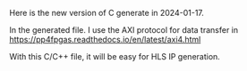 Here is the new version of C generate in 2024-01-17.

In the generated file. I use the AXI protocol for data transfer in https://pp4fpgas.readthedocs.io/en/latest/axi4.html 

With this C/C++ file, it will be easy for HLS IP generation. 
